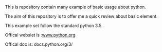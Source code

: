 This is repository contain many example of basic usage about python.

The aim of this repository is to offer me a quick review about basic element.

This example set follow the standard python 3.5.

Offical websiet is :www.python.org

Offical doc is: docs.python.org/3/
